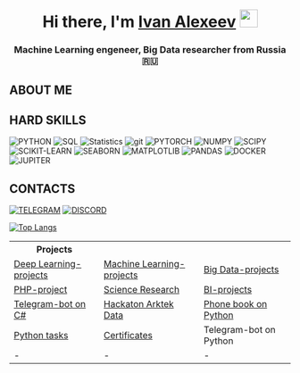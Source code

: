 

<h1 align="center">Hi there, I'm <a href="https://www.linkedin.com/in/ivan-alexeev-81aa31125/" target="_blank">Ivan Alexeev</a> 
<img src="https://github.com/blackcater/blackcater/raw/main/images/Hi.gif" height="32"/></h1>
<h3 align="center">Machine Learning engeneer, Big Data researcher from Russia 🇷🇺</h3>

## ABOUT ME

## HARD SKILLS

![PYTHON](https://img.shields.io/badge/PYTHON-090909??style=flat-square&logo=PYTHON)
![SQL](https://img.shields.io/badge/SQL-090909??style=flat-square&logo=SQL)
![Statistics](https://img.shields.io/badge/Statistics-090909??style=flat-square&logo=Statistics)
![git](https://img.shields.io/badge/GIT-090909??style=flat-square&logo=GIT)
![PYTORCH](https://img.shields.io/badge/PYTORCH-090909??style=flat-square&logo=PYTORCH)
![NUMPY](https://img.shields.io/badge/NUMPY-090909??style=flat-square&logo=NUMPY)
![SCIPY](https://img.shields.io/badge/SCIPY-090909??style=flat-square&logo=SCIPY)
![SCIKIT-LEARN](https://img.shields.io/badge/SKLEARN-090909??style=flat-square&logo=SCIKIT-LEARN)
![SEABORN](https://img.shields.io/badge/SEABORN-090909??style=flat-square&logo=seaborn)
![MATPLOTLIB](https://img.shields.io/badge/MATPLOTLIB-090909??style=flat-square&logo=MATPLOTLIB)
![PANDAS](https://img.shields.io/badge/PANDAS-090909??style=flat-square&logo=PANDAS)
![DOCKER](https://img.shields.io/badge/DOCKER-090909??style=flat-square&logo=DOCKER)
![JUPITER](https://img.shields.io/badge/JUPITER-090909??style=flat-square&logo=JUPITER)

<table>
  <tr>
    <th>Projects</th>

  </tr>
  <tr>
    <td> <a href="https://github.com/AIhexNICK-MAIL-RU/ML_projects_portfolio" target="_blank">Deep Learning-projects</a></td>
    <td> <a href="https://github.com/AIhexNICK-MAIL-RU/ML-projects-new" target="_blank">Machine Learning-projects</a></td>
    <td><a href="https://github.com/AIhexNICK-MAIL-RU/big_data" target="_blank">Big Data-projects</td>
  </tr>
  <tr>
    <td><a href="https://github.com/AIhexNICK-MAIL-RU/planner_php" target="_blank">PHP-project</a> </td>
    <td> <a href="https://github.com/AIhexNICK-MAIL-RU/research_potrfolio" target="_blank">Science Research</a></td>
    <td><a href="https://github.com/AIhexNICK-MAIL-RU/bi_project" target="_blank">BI-projects </td>
  </tr>
  <tr>
    <td><a href="https://github.com/AIhexNICK-MAIL-RU/Telegram-bot-on-C-sharp" target="_blank">Telegram-bot on C#</a></td>
    <td>  <a href="https://github.com/AIhexNICK-MAIL-RU/arktek_data_hackaton" target="_blank">Hackaton Arktek Data</a> </td>
    <td> <a href="https://github.com/AIhexNICK-MAIL-RU/phonebookPython/tree/main" target="_blank">Phone book on Python</a> </td>      
  </tr>
  <tr>
    <td> <a href="https://github.com/AIhexNICK-MAIL-RU/basics_python/tree/main/basics_python" target="_blank">Python tasks</a> </td>    
    <td> <a href="https://github.com/AIhexNICK-MAIL-RU/certificates" target="_blank">Certificates</a> </td>
    <td> Telegram-bot on Python </td>      
  </tr> 
  <tr>
    <td> - </td>
    <td> - </td>
    <td> - </td>
  </tr>



## CONTACTS

[![TELEGRAM](https://img.shields.io/badge/TELEGRAM-090909??style=flat-square&logo=TELEGRAM)](https://t.me/AI_Nick)
[![DISCORD](https://img.shields.io/badge/DISCORD-090909??style=flat-square&logo=DISCORD)](https://discordapp.com/users/ai_nick_/)


[![Top Langs](https://github-readme-stats.vercel.app/api/top-langs/?username=AIhexNICK-MAIL-RU&layout=compact)](https://github.com/AIhexNICK-MAIL-RU/github-readme-stats)

  <!--
[![trophy](https://github-profile-trophy.vercel.app/?username=AIhexNICK-MAIL-RU)](https://github.com/AIhexNICK-MAIL-RU/github-profile-trophy)
<h7 align="center">

<br>

    <th>Projects</th>
    <th>Projects</th>

**AIhexNICK-MAIL-RU/AIhexNICK-MAIL-RU** is a ✨ _special_ ✨ repository because its `README.md` (this file) appears on your GitHub profile.

Here are some ideas to get you started:

- 🔭 I’m currently working on ...
- 🌱 I’m currently learning ...
- 👯 I’m looking to collaborate on ...
- 🤔 I’m looking for help with ...
- 💬 Ask me about ...
- 📫 How to reach me: ...
- 😄 Pronouns: ...
- ⚡ Fun fact: ...
-->
